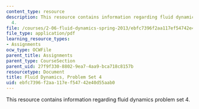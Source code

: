 ```yaml
---
content_type: resource
description: This resource contains information regarding fluid dynamics problem set
  4.
file: /courses/2-06-fluid-dynamics-spring-2013/ebfc7396f2aa117ef54742e40d55aab0_MIT2_06S13_ps4.pdf
file_type: application/pdf
learning_resource_types:
- Assignments
ocw_type: OCWFile
parent_title: Assignments
parent_type: CourseSection
parent_uid: 27f9f330-8802-9ea7-4aa9-bca718c8157b
resourcetype: Document
title: Fluid Dynamics, Problem Set 4
uid: ebfc7396-f2aa-117e-f547-42e40d55aab0
---
```

This resource contains information regarding fluid dynamics problem set 4.

